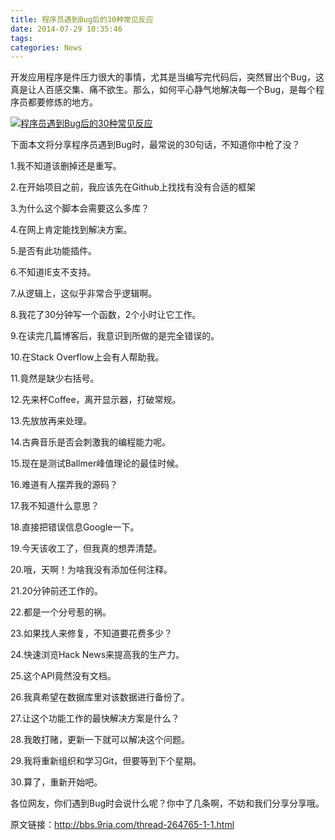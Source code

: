 ```yaml
---
title: 程序员遇到Bug后的30种常见反应
date: 2014-07-29 10:35:46
tags: 
categories: News
---
```


<!--more-->


<div id="sina_keyword_ad_area2" class="articalContent   ">
<p style="">开发应用程序是件压力很大的事情，尤其是当编写完代码后，突然冒出个Bug，这真是让人百感交集、痛不欲生。那么，如何平心静气地解决每一个Bug，是每个程序员都要修炼的地方。</p>
<p style=""><a target="_blank" href="http://www.9ria.com/uploads/allimg/131012/14155a259-0.jpg" target="_blank"><img title="程序员遇到Bug后的30种常见反应" border="0" alt="程序员遇到Bug后的30种常见反应" src="http://simg.sinajs.cn/blog7style/images/common/sg_trans.gif" style="border-top:0px; border-right:0px; vertical-align:middle; border-bottom:0px; padding-bottom:0px; padding-top:0px; padding-left:0px; margin:0px; border-left:0px; padding-right:0px"></a></p>
<p style="">下面本文将分享程序员遇到Bug时，最常说的30句话，不知道你中枪了没？</p>
<p style="">1.我不知道该删掉还是重写。</p>
<p style="">2.在开始项目之前，我应该先在Github上找找有没有合适的框架</p>
<p style="">3.为什么这个脚本会需要这么多库？</p>
<p style="">4.在网上肯定能找到解决方案。</p>
<p style="">5.是否有此功能插件。</p>
<p style="">6.不知道IE支不支持。</p>
<p style="">7.从逻辑上，这&#20284;乎非常合乎逻辑啊。</p>
<p style="">8.我花了30分钟写一个函数，2个小时让它工作。</p>
<p style="">9.在读完几篇博客后，我意识到所做的是完全错误的。</p>
<p style="">10.在Stack&nbsp;<wbr>Overflow上会有人帮助我。</p>
<p style="">11.竟然是缺少右括号。</p>
<p style="">12.先来杯Coffee，离开显示器，打破常规。</p>
<p style="">13.先放放再来处理。</p>
<p style="">14.古典音乐是否会刺激我的编程能力呢。</p>
<p style="">15.现在是测试Ballmer峰&#20540;理论的最佳时候。</p>
<p style="">16.难道有人摆弄我的源码？</p>
<p style="">17.我不知道什么意思？</p>
<p style="">18.直接把错误信息Google一下。</p>
<p style="">19.今天该收工了，但我真的想弄清楚。</p>
<p style="">20.哦，天啊！为啥我没有添加任何注释。</p>
<p style="">21.20分钟前还工作的。</p>
<p style="">22.都是一个分号惹的祸。</p>
<p style="">23.如果找人来修复，不知道要花费多少？</p>
<p style="">24.快速浏览Hack News来提高我的生产力。</p>
<p style="">25.这个API竟然没有文档。</p>
<p style="">26.我真希望在数据库里对该数据进行备份了。</p>
<p style="">27.让这个功能工作的最快解决方案是什么？</p>
<p style="">28.我敢打赌，更新一下就可以解决这个问题。</p>
<p style="">29.我将重新组织和学习Git，但要等到下个星期。</p>
<p style="">30.算了，重新开始吧。</p>
<p style="">各位网友，你们遇到Bug时会说什么呢？你中了几条啊，不妨和我们分享分享哦。</p>
<p style="">原文链接：<a target="_blank" href="http://bbs.9ria.com/thread-264765-1-1.html">http://bbs.9ria.com/thread-264765-1-1.html</a></p>
</div>
